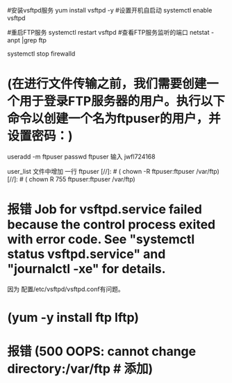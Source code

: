 #安装vsftpd服务
yum install vsftpd -y
#设置开机自启动
systemctl enable vsftpd

#重启FTP服务
systemctl restart vsftpd
#查看FTP服务监听的端口
netstat -anpt |grep ftp


systemctl stop firewalld



# (在进行文件传输之前，我们需要创建一个用于登录FTP服务器的用户。执行以下命令以创建一个名为ftpuser的用户，并设置密码：)

 useradd -m ftpuser
 passwd ftpuser
 输入 jwfl724168

user_list 文件中增加  一行  ftpuser
[//]: # ( chown -R ftpuser:ftpuser /var/ftp)
[//]: # ( chown R 755 ftpuser:ftpuser /var/ftp)

# 报错 Job for vsftpd.service failed because the control process exited with error code. See "systemctl status vsftpd.service" and "journalctl -xe" for details.
因为 配置/etc/vsftpd/vsftpd.conf有问题。


 # (yum -y install ftp lftp)



#  报错 (500 OOPS: cannot change directory:/var/ftp  # 添加)
